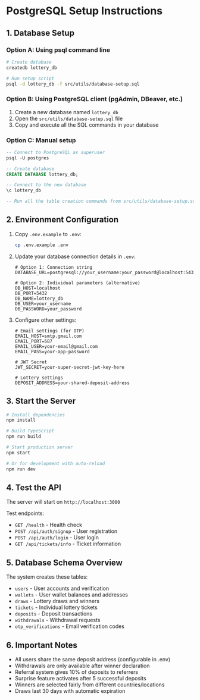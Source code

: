 # PostgreSQL Setup Instructions

## 1. Database Setup

### Option A: Using psql command line
```bash
# Create database
createdb lottery_db

# Run setup script
psql -d lottery_db -f src/utils/database-setup.sql
```

### Option B: Using PostgreSQL client (pgAdmin, DBeaver, etc.)
1. Create a new database named `lottery_db`
2. Open the `src/utils/database-setup.sql` file
3. Copy and execute all the SQL commands in your database

### Option C: Manual setup
```sql
-- Connect to PostgreSQL as superuser
psql -U postgres

-- Create database
CREATE DATABASE lottery_db;

-- Connect to the new database
\c lottery_db

-- Run all the table creation commands from src/utils/database-setup.sql
```

## 2. Environment Configuration

1. Copy `.env.example` to `.env`:
   ```bash
   cp .env.example .env
   ```

2. Update your database connection details in `.env`:
   ```env
   # Option 1: Connection string
   DATABASE_URL=postgresql://your_username:your_password@localhost:5432/lottery_db
   
   # Option 2: Individual parameters (alternative)
   DB_HOST=localhost
   DB_PORT=5432
   DB_NAME=lottery_db
   DB_USER=your_username
   DB_PASSWORD=your_password
   ```

3. Configure other settings:
   ```env
   # Email settings (for OTP)
   EMAIL_HOST=smtp.gmail.com
   EMAIL_PORT=587
   EMAIL_USER=your-email@gmail.com
   EMAIL_PASS=your-app-password
   
   # JWT Secret
   JWT_SECRET=your-super-secret-jwt-key-here
   
   # Lottery settings
   DEPOSIT_ADDRESS=your-shared-deposit-address
   ```

## 3. Start the Server

```bash
# Install dependencies
npm install

# Build TypeScript
npm run build

# Start production server
npm start

# Or for development with auto-reload
npm run dev
```

## 4. Test the API

The server will start on `http://localhost:3000`

Test endpoints:
- `GET /health` - Health check
- `POST /api/auth/signup` - User registration
- `POST /api/auth/login` - User login
- `GET /api/tickets/info` - Ticket information

## 5. Database Schema Overview

The system creates these tables:
- `users` - User accounts and verification
- `wallets` - User wallet balances and addresses
- `draws` - Lottery draws and winners
- `tickets` - Individual lottery tickets
- `deposits` - Deposit transactions
- `withdrawals` - Withdrawal requests
- `otp_verifications` - Email verification codes

## 6. Important Notes

- All users share the same deposit address (configurable in .env)
- Withdrawals are only available after winner declaration
- Referral system gives 10% of deposits to referrers
- Surprise feature activates after 5 successful deposits
- Winners are selected fairly from different countries/locations
- Draws last 30 days with automatic expiration
